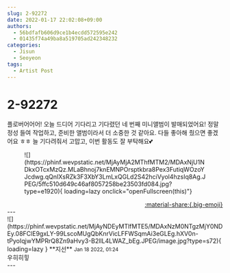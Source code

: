 ```yaml
---
slug: 2-92272
date: 2022-01-17 22:02:08+09:00
authors:
  - 56bdfafb606d9ce1b4ecdd572595e242
  - 01435f74a49ba8a519705ad242348232
categories:
  - Jisun
  - Seoyeon
tags:
  - Artist Post
---
```


# 2-92272

<div class="post-container" markdown="1">
<div class="content-container md-sidebar__scrollwrap" markdown="1">

플로버어어어! 오늘 드디어 기다리고 기다렸던 네 번째 미니앨범이 발매되었어요! 정말 정성 들여 작업하고, 준비한 앨범이라서 더 소중한 것 같아요. 다들 좋아해 줬으면 좋겠어요 ㅎㅎ 늘 기다려줘서 고맙고, 이번 활동도 잘 부탁해요💕
<figure markdown="1">
![](https://phinf.wevpstatic.net/MjAyMjA2MThfMTM2/MDAxNjU1NDkxOTcxMzQz.MLaBhnoj7knEMNPOrsptkbra8Pex3FutiqWOzoYJcdwg.qQnIXsRZk3F3XbY3LmLxQGLd2S42hciVyol4hzsIq8Ag.JPEG/5ffc510d649c46af8057258be23503fd084.jpg?type=e1920){ loading=lazy onclick="openFullscreen(this)"}
</figure>


</div>
</div>

<div style="text-align: right;" markdown="1">
<a href="https://weverse.io/fromis9/artist/2-92272" style="text-align: right;">:material-share:{.big-emoji}</a>
</div>
---

<div class="comments-container md-sidebar__scrollwrap" markdown="1">
<div class="comment" markdown="1">
<div class='id-container' markdown="1">
![](https://phinf.wevpstatic.net/MjAyNDEyMTlfMTE5/MDAxNzM0NTgzMjY0NDEy.08FClE9gxLY-99LscoMUgQbKnrVicLFFWSqmAi3eGLEg.hXV0n-tPyoIqjwYMPRrQ8Zn9aHvy3-B2llL4LWAZ_bEg.JPEG/image.jpg?type=s72){ loading=lazy }
**<span class="artist">지선</span>** <small>Jan 18 2022, 01:24</small><br>
</div>
<div class='comment-body' markdown="1">
우히히힣
</div>
</div>
</div>
---
